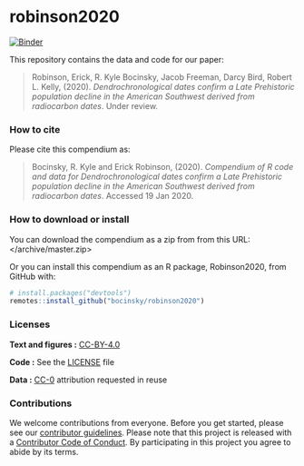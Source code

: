 
<!-- README.md is generated from README.Rmd. Please edit that file -->

# robinson2020

[![Binder](https://mybinder.org/badge_logo.svg)](https://mybinder.org/v2/gh/bocinsky/robinson2020/master?urlpath=rstudio)

This repository contains the data and code for our paper:

> Robinson, Erick, R. Kyle Bocinsky, Jacob Freeman, Darcy Bird, Robert
> L. Kelly, (2020). *Dendrochronological dates confirm a Late
> Prehistoric population decline in the American Southwest derived from
> radiocarbon dates*. Under review.

<!-- Our pre-print is online here: -->

<!-- > Authors, (YYYY). _Dendrochronological dates confirm a Late Prehistoric population decline in the American Southwest derived from radiocarbon dates_. Name of journal/book, Accessed 19 Jan 2020. Online at <https://doi.org/xxx/xxx> -->

### How to cite

Please cite this compendium as:

> Bocinsky, R. Kyle and Erick Robinson, (2020). *Compendium of R code
> and data for Dendrochronological dates confirm a Late Prehistoric
> population decline in the American Southwest derived from radiocarbon
> dates*. Accessed 19 Jan 2020.

### How to download or install

You can download the compendium as a zip from from this URL:
</archive/master.zip>

Or you can install this compendium as an R package, Robinson2020, from
GitHub with:

``` r
# install.packages("devtools")
remotes::install_github("bocinsky/robinson2020")
```

### Licenses

**Text and figures :**
[CC-BY-4.0](http://creativecommons.org/licenses/by/4.0/)

**Code :** See the [LICENSE](LICENSE.md) file

**Data :** [CC-0](http://creativecommons.org/publicdomain/zero/1.0/)
attribution requested in reuse

### Contributions

We welcome contributions from everyone. Before you get started, please
see our [contributor guidelines](CONTRIBUTING.md). Please note that this
project is released with a [Contributor Code of Conduct](CONDUCT.md). By
participating in this project you agree to abide by its terms.
